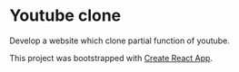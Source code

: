 # Youtube clone
Develop a website which clone partial function of youtube.

This project was bootstrapped with [Create React App](https://github.com/facebook/create-react-app).

